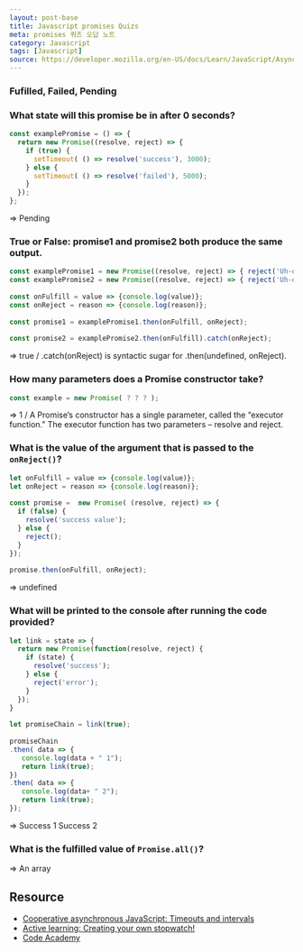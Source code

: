 ```yaml
---
layout: post-base
title: Javascript promises Quizs
meta: promises 퀴즈 오답 노트
category: Javascript
tags: [Javascript]
source: https://developer.mozilla.org/en-US/docs/Learn/JavaScript/Asynchronous/Promises
---
```


### Fufilled, Failed, Pending

### What state will this promise be in after 0 seconds?

```js
const examplePromise = () => {
  return new Promise((resolve, reject) => {
    if (true) {
      setTimeout( () => resolve('success'), 3000);
    } else {
      setTimeout( () => resolve('failed'), 5000);
    }
  });
};
```

=> Pending

### True or False: promise1 and promise2 both produce the same output.

```js
const examplePromise1 = new Promise((resolve, reject) => { reject('Uh-oh!') });
const examplePromise2 = new Promise((resolve, reject) => { reject('Uh-oh!') });
 
const onFulfill = value => {console.log(value)};
const onReject = reason => {console.log(reason)};
 
const promise1 = examplePromise1.then(onFulfill, onReject);
 
const promise2 = examplePromise2.then(onFulfill).catch(onReject);
```

=> true / .catch(onReject) is syntactic sugar for .then(undefined, onReject).

### How many parameters does a Promise constructor take?

```js
const example = new Promise( ? ? ? );
```

=> 1 / A Promise’s constructor has a single parameter, called the “executor function.” The executor function has two parameters – resolve and reject.

### What is the value of the argument that is passed to the `onReject()`?

```js
let onFulfill = value => {console.log(value)};
let onReject = reason => {console.log(reason)};
 
const promise =  new Promise( (resolve, reject) => {
  if (false) {
    resolve('success value');
  } else {
    reject();
  }
});
 
promise.then(onFulfill, onReject);
```

=> undefined

### What will be printed to the console after running the code provided?

```js
let link = state => {
  return new Promise(function(resolve, reject) {
    if (state) { 
      resolve('success'); 
    } else { 
      reject('error');
    }
  });
}
 
let promiseChain = link(true);
 
promiseChain
.then( data => {  
   console.log(data + " 1");
   return link(true);
})
.then( data => {
   console.log(data+ " 2");
   return link(true);
});
```

=> Success 1 Success 2

### What is the fulfilled value of `Promise.all()`?

=> An array

## Resource

- [Cooperative asynchronous JavaScript: Timeouts and intervals](https://developer.mozilla.org/en-US/docs/Learn/JavaScript/Asynchronous/Timeouts_and_intervals)
- [Active learning: Creating your own stopwatch!](https://github.com/mdn/learning-area/blob/main/javascript/asynchronous/loops-and-intervals/setinterval-stopwatch.html)
- [Code Academy](codecademy.com)

